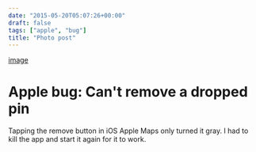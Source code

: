 ```yaml
---
date: "2015-05-20T05:07:26+00:00"
draft: false
tags: ["apple", "bug"]
title: "Photo post"
---
```

[image](/img/2015-05-20-photo-post/c64e2f5f853fcab846f0da6b8b99fead83bf0fe533b0eef8235a34f82da17baa.jpg)



# Apple bug: Can't remove a dropped pin

Tapping the remove button in iOS Apple Maps only turned it gray. I had to kill the app and start it again for it to work.

